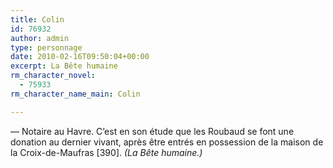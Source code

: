 ```yaml
---
title: Colin
id: 76932
author: admin
type: personnage
date: 2010-02-16T09:50:04+00:00
excerpt: La Bête humaine
rm_character_novel:
  - 75933
rm_character_name_main: Colin

---
```

— Notaire au Havre. C&rsquo;est en son étude que les Roubaud se font une donation au dernier vivant, après être entrés en possession de la maison de la Croix-de-Maufras [390]. _(La Bête humaine.)_